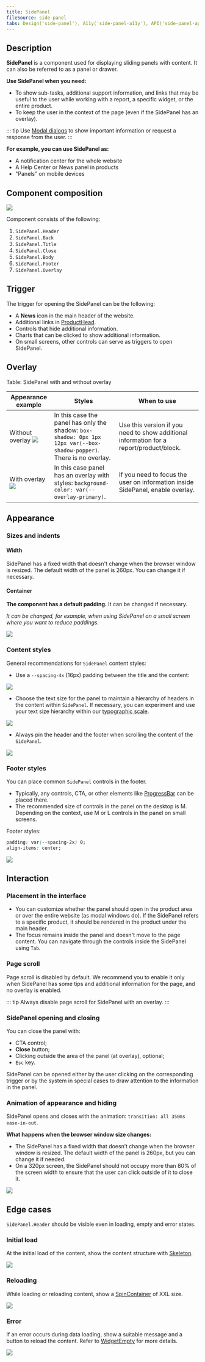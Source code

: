 ```yaml
---
title: SidePanel
fileSource: side-panel
tabs: Design('side-panel'), A11y('side-panel-a11y'), API('side-panel-api'), Example('side-panel-code'), Changelog('side-panel-changelog')
---
```


## Description

**SidePanel** is a component used for displaying sliding panels with content. It can also be referred to as a panel or drawer.

**Use SidePanel when you need:**

- To show sub-tasks, additional support information, and links that may be useful to the user while working with a report, a specific widget, or the entire product.
- To keep the user in the context of the page (even if the SidePanel has an overlay).

::: tip
Use [Modal dialogs](/components/modal/modal) to show important information or request a response from the user.
:::

**For example, you can use SidePanel as:**

- A notification center for the whole website
- A Help Center or News panel in products
- "Panels" on mobile devices

## Component composition

![](static/sidepanel-composition.png)

Component consists of the following:

1. `SidePanel.Header`
2. `SidePanel.Back`
3. `SidePanel.Title`
4. `SidePanel.Close`
5. `SidePanel.Body`
6. `SidePanel.Footer`
7. `SidePanel.Overlay`

## Trigger

The trigger for opening the SidePanel can be the following:

- A **News** icon in the main header of the website.
- Additional links in [ProductHead](/components/product-head/product-head).
- Controls that hide additional information.
- Charts that can be clicked to show additional information.
- On small screens, other controls can serve as triggers to open SidePanel.

## Overlay

Table: SidePanel with and without overlay

| Appearance example                          | Styles                                                                                                                | When to use                                                                             |
| ------------------------------------------- | --------------------------------------------------------------------------------------------------------------------- | --------------------------------------------------------------------------------------- |
| Without overlay ![](static/light-theme.png) | In this case the panel has only the shadow: `box-shadow: 0px 1px 12px var(--box-shadow-popper)`. There is no overlay. | Use this version if you need to show additional information for a report/product/block. |
| With overlay ![](static/dark-theme.png)     | In this case panel has an overlay with styles: `background-color: var(--overlay-primary)`.                            | If you need to focus the user on information inside SidePanel, enable overlay.          |

## Appearance

### Sizes and indents

#### Width

SidePanel has a fixed width that doesn't change when the browser window is resized. The default width of the panel is 260px. You can change it if necessary.

#### Container

**The component has a default padding.** It can be changed if necessary.

_It can be changed, for example, when using SidePanel on a small screen where you want to reduce paddings._

![](static/container-paddings.png)

### Content styles

General recommendations for `SidePanel` content styles:

- Use a `--spacing-4x` (16px) padding between the title and the content:

![](static/content-paddings.png)

- Choose the text size for the panel to maintain a hierarchy of headers in the content within `SidePanel`. If necessary, you can experiment and use your text size hierarchy within our [typographic scale](/style/typography/typography).

![](static/hierarchy.png)

- Always pin the header and the footer when scrolling the content of the `SidePanel`.

![](static/scroll.png)

### Footer styles

You can place common `SidePanel` controls in the footer.

- Typically, any controls, CTA, or other elements like [ProgressBar](/components/progress-bar/progress-bar) can be placed there.
- The recommended size of controls in the panel on the desktop is M. Depending on the context, use M or L controls in the panel on small screens.

Footer styles:

```css
padding: var(--spacing-2x) 0;
align-items: center;
```

![](static/footer-paddings.png)

## Interaction

### Placement in the interface

- You can customize whether the panel should open in the product area or over the entire website (as modal windows do). If the SidePanel refers to a specific product, it should be rendered in the product under the main header.
- The focus remains inside the panel and doesn't move to the page content. You can navigate through the controls inside the SidePanel using `Tab`.

### Page scroll

Page scroll is disabled by default. We recommend you to enable it only when SidePanel has some tips and additional information for the page, and no overlay is enabled.

::: tip
Always disable page scroll for SidePanel with an overlay.
:::

### SidePanel opening and closing

You can close the panel with:

- CTA control;
- **Close** button;
- Clicking outside the area of the panel (at overlay), optional;
- `Esc` key.

SidePanel can be opened either by the user clicking on the corresponding trigger or by the system in special cases to draw attention to the information in the panel.

### Animation of appearance and hiding

SidePanel opens and closes with the animation: `transition: all 350ms ease-in-out`.

**What happens when the browser window size changes:**

- The SidePanel has a fixed width that doesn’t change when the browser window is resized. The default width of the panel is 260px, but you can change it if needed.
- On a 320px screen, the SidePanel should not occupy more than 80% of the screen width to ensure that the user can click outside of it to close it.

![](static/320-width.png)

## Edge cases

`SidePanel.Header` should be visible even in loading, empty and error states.

### Initial load

At the initial load of the content, show the content structure with [Skeleton](/components/skeleton/skeleton).

![](static/side-panel-skeleton.png)

### Reloading

While loading or reloading content, show a [SpinContainer](/components/spin-container/spin-container) of XXL size.

![](static/spin.png)

### Error

If an error occurs during data loading, show a suitable message and a button to reload the content. Refer to [WidgetEmpty](../widget-empty/widget-empty#something-went-wrong) for more details.

![](static/error.png)
